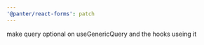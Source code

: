 ```yaml
---
'@panter/react-forms': patch
---
```


make query optional on useGenericQuery and the hooks useing it
